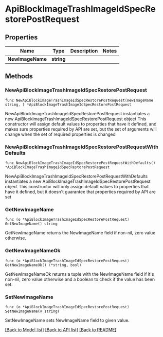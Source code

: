 # ApiBlockImageTrashImageIdSpecRestorePostRequest

## Properties

Name | Type | Description | Notes
------------ | ------------- | ------------- | -------------
**NewImageName** | **string** |  | 

## Methods

### NewApiBlockImageTrashImageIdSpecRestorePostRequest

`func NewApiBlockImageTrashImageIdSpecRestorePostRequest(newImageName string, ) *ApiBlockImageTrashImageIdSpecRestorePostRequest`

NewApiBlockImageTrashImageIdSpecRestorePostRequest instantiates a new ApiBlockImageTrashImageIdSpecRestorePostRequest object
This constructor will assign default values to properties that have it defined,
and makes sure properties required by API are set, but the set of arguments
will change when the set of required properties is changed

### NewApiBlockImageTrashImageIdSpecRestorePostRequestWithDefaults

`func NewApiBlockImageTrashImageIdSpecRestorePostRequestWithDefaults() *ApiBlockImageTrashImageIdSpecRestorePostRequest`

NewApiBlockImageTrashImageIdSpecRestorePostRequestWithDefaults instantiates a new ApiBlockImageTrashImageIdSpecRestorePostRequest object
This constructor will only assign default values to properties that have it defined,
but it doesn't guarantee that properties required by API are set

### GetNewImageName

`func (o *ApiBlockImageTrashImageIdSpecRestorePostRequest) GetNewImageName() string`

GetNewImageName returns the NewImageName field if non-nil, zero value otherwise.

### GetNewImageNameOk

`func (o *ApiBlockImageTrashImageIdSpecRestorePostRequest) GetNewImageNameOk() (*string, bool)`

GetNewImageNameOk returns a tuple with the NewImageName field if it's non-nil, zero value otherwise
and a boolean to check if the value has been set.

### SetNewImageName

`func (o *ApiBlockImageTrashImageIdSpecRestorePostRequest) SetNewImageName(v string)`

SetNewImageName sets NewImageName field to given value.



[[Back to Model list]](../README.md#documentation-for-models) [[Back to API list]](../README.md#documentation-for-api-endpoints) [[Back to README]](../README.md)


